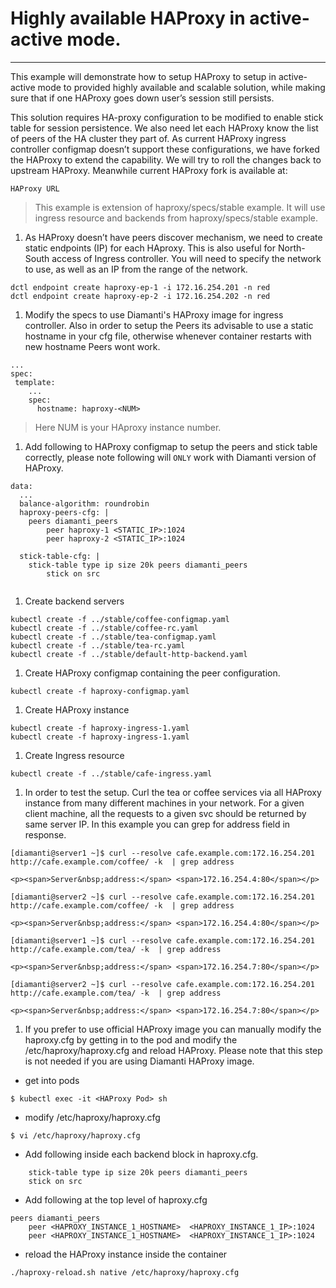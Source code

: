 # Highly available HAProxy in active-active mode.

***

This example will demonstrate how to setup HAProxy to setup in active-active mode to provided highly available and scalable solution, while making sure that if one HAProxy goes down user’s session still persists.

This solution requires HA-proxy configuration to be modified to enable stick table for session persistence. We also need let each HAProxy know the list of peers of the HA cluster they part of. As current HAProxy ingress controller configmap doesn’t support these configurations, we have forked the HAProxy to extend the capability. We will try to roll the changes back to upstream HAProxy. Meanwhile current HAProxy fork is available at:

```
HAProxy URL
```


> This example is extension of haproxy/specs/stable example. It will use ingress resource and backends from haproxy/specs/stable example. 


1. As HAProxy doesn’t have peers discover mechanism, we need to create static endpoints (IP) for each HAproxy. This is also useful for North-South access of Ingress controller. You will need to specify the network to use, as well as an IP from the range of the network. 
```
dctl endpoint create haproxy-ep-1 -i 172.16.254.201 -n red
dctl endpoint create haproxy-ep-2 -i 172.16.254.202 -n red
```

1. Modify the specs to use Diamanti's HAProxy image for ingress controller. Also in order to setup the Peers its advisable to use a static hostname in your cfg file, otherwise whenever container restarts with new hostname Peers wont work.
```
...
spec:
 template:
    ...
    spec:
      hostname: haproxy-<NUM>
```


> Here NUM is your HAproxy instance number.


1. Add following to HAProxy configmap to setup the peers and stick table correctly, please note following will `ONLY` work with Diamanti version of HAProxy.
```
data:
  ...
  balance-algorithm: roundrobin
  haproxy-peers-cfg: |
    peers diamanti_peers
        peer haproxy-1 <STATIC_IP>:1024
        peer haproxy-2 <STATIC_IP>:1024

  stick-table-cfg: |
    stick-table type ip size 20k peers diamanti_peers
        stick on src


````

1. Create backend servers
```
kubectl create -f ../stable/coffee-configmap.yaml
kubectl create -f ../stable/coffee-rc.yaml
kubectl create -f ../stable/tea-configmap.yaml
kubectl create -f ../stable/tea-rc.yaml
kubectl create -f ../stable/default-http-backend.yaml
```


1. Create HAProxy configmap containing the peer configuration.
```
kubectl create -f haproxy-configmap.yaml
```

1. Create HAProxy instance
```
kubectl create -f haproxy-ingress-1.yaml
kubectl create -f haproxy-ingress-1.yaml
```

1. Create Ingress resource
```
kubectl create -f ../stable/cafe-ingress.yaml
```


1. In order to test the setup. Curl the tea or coffee services via all HAProxy instance from many different machines in your network. For a given client machine, all the requests to a given svc should be returned by same server IP. In this example you can grep for address field in response.

```
[diamanti@server1 ~]$ curl --resolve cafe.example.com:172.16.254.201 http://cafe.example.com/coffee/ -k  | grep address

<p><span>Server&nbsp;address:</span> <span>172.16.254.4:80</span></p>

[diamanti@server2 ~]$ curl --resolve cafe.example.com:172.16.254.201 http://cafe.example.com/coffee/ -k  | grep address

<p><span>Server&nbsp;address:</span> <span>172.16.254.4:80</span></p>

[diamanti@server1 ~]$ curl --resolve cafe.example.com:172.16.254.201 http://cafe.example.com/tea/ -k  | grep address

<p><span>Server&nbsp;address:</span> <span>172.16.254.7:80</span></p>

[diamanti@server2 ~]$ curl --resolve cafe.example.com:172.16.254.201 http://cafe.example.com/tea/ -k  | grep address

<p><span>Server&nbsp;address:</span> <span>172.16.254.7:80</span></p>
```



1. If you prefer to use official HAProxy image you can manually modify the haproxy.cfg by getting in to the pod and modify the /etc/haproxy/haproxy.cfg and reload HAProxy. Please note that this step is not needed if you are using Diamanti HAProxy image.
* get into pods
```
$ kubectl exec -it <HAProxy Pod> sh
```

* modify /etc/haproxy/haproxy.cfg
```
$ vi /etc/haproxy/haproxy.cfg
```
* Add following inside each backend block in haproxy.cfg.
```
    stick-table type ip size 20k peers diamanti_peers
    stick on src
```
* Add following at the top level of haproxy.cfg
```
peers diamanti_peers
    peer <HAPROXY_INSTANCE_1_HOSTNAME>  <HAPROXY_INSTANCE_1_IP>:1024
    peer <HAPROXY_INSTANCE_1_HOSTNAME>  <HAPROXY_INSTANCE_1_IP>:1024
```
* reload the HAProxy instance inside the container
```
./haproxy-reload.sh native /etc/haproxy/haproxy.cfg
```

